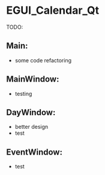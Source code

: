 # EGUI_Calendar_Qt
TODO:
## Main:
- some code refactoring
## MainWindow:
- testing
## DayWindow:
- better design
- test
## EventWindow:
- test
